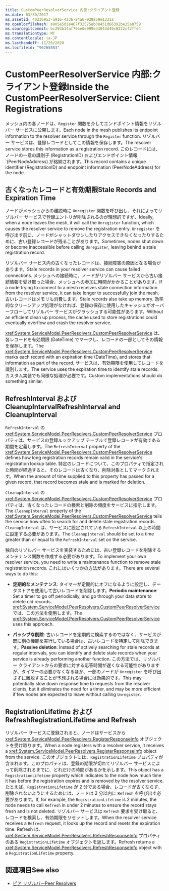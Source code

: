 ```yaml
---
title: CustomPeerResolverService 内部:クライアント登録
ms.date: 03/30/2017
ms.assetid: 40236953-a916-4236-84a6-928859e1331a
ms.openlocfilehash: a905e5d1e467f32575eb38451d66392be25a0759
ms.sourcegitcommit: bc293b14af795e0e999e3304dd40c0222cf2ffe4
ms.translationtype: MT
ms.contentlocale: ja-JP
ms.lasthandoff: 11/26/2020
ms.locfileid: "96265883"
---
```

# <a name="inside-the-custompeerresolverservice-client-registrations"></a><span data-ttu-id="4e2db-102">CustomPeerResolverService 内部:クライアント登録</span><span class="sxs-lookup"><span data-stu-id="4e2db-102">Inside the CustomPeerResolverService: Client Registrations</span></span>

<span data-ttu-id="4e2db-103">メッシュ内の各ノードは、`Register` 関数を介してエンドポイント情報をリゾルバー サービスに公開します。</span><span class="sxs-lookup"><span data-stu-id="4e2db-103">Each node in the mesh publishes its endpoint information to the resolver service through the `Register` function.</span></span> <span data-ttu-id="4e2db-104">リゾルバー サービスは、登録レコードとしてこの情報を保存します。</span><span class="sxs-lookup"><span data-stu-id="4e2db-104">The resolver service stores this information as a registration record.</span></span> <span data-ttu-id="4e2db-105">このレコードには、ノードの一意の識別子 (RegistrationID) およびエンドポイント情報 \`(PeerNodeAddress) が格納されます。</span><span class="sxs-lookup"><span data-stu-id="4e2db-105">This record contains a unique identifier (RegistrationID) and endpoint information (PeerNodeAddress) for the node.</span></span>  
  
## <a name="stale-records-and-expiration-time"></a><span data-ttu-id="4e2db-106">古くなったレコードと有効期限</span><span class="sxs-lookup"><span data-stu-id="4e2db-106">Stale Records and Expiration Time</span></span>  

 <span data-ttu-id="4e2db-107">ノードがメッシュからの離脱時に `Unregister` 関数を呼び出し、それによってリゾルバー サービスで登録エントリが削除されるのが理想的ですが、</span><span class="sxs-lookup"><span data-stu-id="4e2db-107">Ideally, when a node leaves the mesh, it will call the `Unregister` function, which causes the resolver service to remove the registration entry.</span></span> <span data-ttu-id="4e2db-108">`Unregister` を呼び出す前に、ノードがシャットダウンしたりアクセスできなくなったりするために、古い登録レコードが残ることがあります。</span><span class="sxs-lookup"><span data-stu-id="4e2db-108">Sometimes, nodes shut down or become inaccessible before calling `Unregister`, leaving behind a stale registration record.</span></span>  
  
 <span data-ttu-id="4e2db-109">リゾルバー サービス内の古くなったレコードは、接続障害の原因となる場合があります。</span><span class="sxs-lookup"><span data-stu-id="4e2db-109">Stale records in your resolver service can cause failed connections.</span></span> <span data-ttu-id="4e2db-110">メッシュへの接続時に、ノードがリゾルバー サービスから古い接続情報を受け取った場合、メッシュへの参加に時間がかかることがあります。</span><span class="sxs-lookup"><span data-stu-id="4e2db-110">If a node trying to connect to a mesh receives stale connection information from the resolver service, it can take longer to successfully join the mesh.</span></span> <span data-ttu-id="4e2db-111">古いレコードはメモリも消費します。</span><span class="sxs-lookup"><span data-stu-id="4e2db-111">Stale records also take up memory.</span></span> <span data-ttu-id="4e2db-112">効率的なクリーンアップ処理がなければ、登録の保存に使用したキャッシュがオーバーフローしてリゾルバー サービスがクラッシュする可能性があります。</span><span class="sxs-lookup"><span data-stu-id="4e2db-112">Without an efficient clean up process, the cache used to store registrations could eventually overflow and crash the resolver service.</span></span>  
  
 <span data-ttu-id="4e2db-113"><xref:System.ServiceModel.PeerResolvers.CustomPeerResolverService> は、各レコードを有効期限 (DateTime) でマークし、レコードの一部としてその情報を保存します。</span><span class="sxs-lookup"><span data-stu-id="4e2db-113">The <xref:System.ServiceModel.PeerResolvers.CustomPeerResolverService> marks each record with an expiration time (DateTime), and stores that information as part of the record.</span></span> <span data-ttu-id="4e2db-114">サービスは、有効期限を使用してレコードを識別します。</span><span class="sxs-lookup"><span data-stu-id="4e2db-114">The service uses the expiration time to identify stale records.</span></span> <span data-ttu-id="4e2db-115">カスタム実装でも同様な処理が必要です。</span><span class="sxs-lookup"><span data-stu-id="4e2db-115">Custom implementations should do something similar.</span></span>  
  
## <a name="refreshinterval-and-cleanupinterval"></a><span data-ttu-id="4e2db-116">RefreshInterval および CleanupInterval</span><span class="sxs-lookup"><span data-stu-id="4e2db-116">RefreshInterval and CleanupInterval</span></span>  

 <span data-ttu-id="4e2db-117">`RefreshInterval` の <xref:System.ServiceModel.PeerResolvers.CustomPeerResolverService> プロパティは、サービスの登録ルックアップ テーブルで登録レコードが有効である期間を定義します。</span><span class="sxs-lookup"><span data-stu-id="4e2db-117">The `RefreshInterval` property of the <xref:System.ServiceModel.PeerResolvers.CustomPeerResolverService> defines how long registration records remain valid in the service's registration lookup table.</span></span> <span data-ttu-id="4e2db-118">特定のレコードについて、このプロパティで指定された時間が経過すると、そのレコードは古くなり、削除対象としてマークされます。</span><span class="sxs-lookup"><span data-stu-id="4e2db-118">When the amount of time supplied to this property has passed for a given record, that record becomes stale and is marked for deletion.</span></span>  
  
 <span data-ttu-id="4e2db-119">`CleanupInterval` の <xref:System.ServiceModel.PeerResolvers.CustomPeerResolverService> プロパティは、古くなったレコードの検索と削除の頻度をサービスに指示します。</span><span class="sxs-lookup"><span data-stu-id="4e2db-119">The `CleanupInterval` property of the <xref:System.ServiceModel.PeerResolvers.CustomPeerResolverService> tells the service how often to search for and delete stale registration records.</span></span> <span data-ttu-id="4e2db-120">`CleanupInterval` は、サービスに設定されている `RefreshInterval` 以上の時間に設定する必要があります。</span><span class="sxs-lookup"><span data-stu-id="4e2db-120">The `CleanupInterval` should be set to a time greater than or equal to the `RefreshInterval` set on the service.</span></span>  
  
 <span data-ttu-id="4e2db-121">独自のリゾルバー サービスを実装するためには、古い登録レコードを削除するメンテナンス関数を作成する必要があります。</span><span class="sxs-lookup"><span data-stu-id="4e2db-121">To implement your own resolver service, you need to write a maintenance function to remove stale registration records.</span></span> <span data-ttu-id="4e2db-122">これにはいくつかの方法があります。</span><span class="sxs-lookup"><span data-stu-id="4e2db-122">There are several ways to do this:</span></span>  
  
- <span data-ttu-id="4e2db-123">**定期的なメンテナンス**: タイマーが定期的にオフになるように設定し、データストアを使用して古いレコードを削除します。</span><span class="sxs-lookup"><span data-stu-id="4e2db-123">**Periodic maintenance**: Set a timer to go off periodically, and go through your data store to delete old records.</span></span> <span data-ttu-id="4e2db-124"><xref:System.ServiceModel.PeerResolvers.CustomPeerResolverService> では、この方法を使用します。</span><span class="sxs-lookup"><span data-stu-id="4e2db-124">The <xref:System.ServiceModel.PeerResolvers.CustomPeerResolverService> uses this approach.</span></span>  
  
- <span data-ttu-id="4e2db-125">**パッシブな削除**: 古いレコードを定期的に検索するのではなく、サービスが既に別の機能を実行している場合は、古いレコードを特定して削除できます。</span><span class="sxs-lookup"><span data-stu-id="4e2db-125">**Passive deletion**: Instead of actively searching for stale records at regular intervals, you can identify and delete stale records when your service is already performing another function.</span></span> <span data-ttu-id="4e2db-126">この方法では、リゾルバー クライアントからの要求に対する応答時間が遅くなる可能性がありますが、タイマーの必要がなくなるほか、一部のノードが `Unregister` を呼び出さずに離脱することが予想される場合には効果的です。</span><span class="sxs-lookup"><span data-stu-id="4e2db-126">This may potentially slow down response time to requests from the resolver clients, but it eliminates the need for a timer, and may be more efficient if few nodes are expected to leave without calling `Unregister`.</span></span>  
  
## <a name="registrationlifetime-and-refresh"></a><span data-ttu-id="4e2db-127">RegistrationLifetime および Refresh</span><span class="sxs-lookup"><span data-stu-id="4e2db-127">RegistrationLifetime and Refresh</span></span>  

 <span data-ttu-id="4e2db-128">リゾルバー サービスに登録されると、ノードはサービスから <xref:System.ServiceModel.PeerResolvers.RegisterResponseInfo> オブジェクトを受け取ります。</span><span class="sxs-lookup"><span data-stu-id="4e2db-128">When a node registers with a resolver service, it receives a <xref:System.ServiceModel.PeerResolvers.RegisterResponseInfo> object from the service.</span></span> <span data-ttu-id="4e2db-129">このオブジェクトには、`RegistrationLifetime` プロパティが含まれます。このプロパティは、登録の期限が切れてリゾルバー サービスによって削除されるまでに、どれだけの時間があるかを示します。</span><span class="sxs-lookup"><span data-stu-id="4e2db-129">This object has a `RegistrationLifetime` property which indicates to the node how much time it has before the registration expires and is removed by the resolver service.</span></span> <span data-ttu-id="4e2db-130">たとえば、`RegistrationLifetime` が 2 分である場合、レコードが古くならず、削除されないようにするためには、ノードは 2 分以内に `Refresh` を呼び出す必要があります。</span><span class="sxs-lookup"><span data-stu-id="4e2db-130">If, for example, the `RegistrationLifetime` is 2 minutes, the node needs to call `Refresh` in under 2 minutes to ensure the record stays fresh and is not deleted.</span></span> <span data-ttu-id="4e2db-131">リゾルバー サービスは `Refresh` 要求を受け取ると、レコードを検索し、有効期限をリセットします。</span><span class="sxs-lookup"><span data-stu-id="4e2db-131">When the resolver service receives a `Refresh` request, it looks up the record and resets the expiration time.</span></span> <span data-ttu-id="4e2db-132">Refresh は、<xref:System.ServiceModel.PeerResolvers.RefreshResponseInfo> プロパティのある `RegistrationLifetime` オブジェクトを返します。</span><span class="sxs-lookup"><span data-stu-id="4e2db-132">Refresh returns a <xref:System.ServiceModel.PeerResolvers.RefreshResponseInfo> object with a `RegistrationLifetime` property.</span></span>  
  
## <a name="see-also"></a><span data-ttu-id="4e2db-133">関連項目</span><span class="sxs-lookup"><span data-stu-id="4e2db-133">See also</span></span>

- [<span data-ttu-id="4e2db-134">ピア リゾルバー</span><span class="sxs-lookup"><span data-stu-id="4e2db-134">Peer Resolvers</span></span>](peer-resolvers.md)
